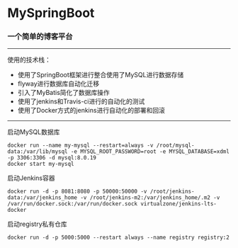 # MySpringBoot

### 一个简单的博客平台

-----
使用的技术栈：

- 使用了SpringBoot框架进行整合使用了MySQL进行数据存储
- flyway进行数据库自动化迁移
- 引入了MyBatis简化了数据库操作
- 使用了jenkins和Travis-ci进行的自动化的测试
- 使用了Docker方式的jenkins进行自动化的部署和回滚
-----

启动MySQL数据库

```
docker run --name my-mysql --restart=always -v /root/mysql-data:/var/lib/mysql -e MYSQL_ROOT_PASSWORD=root -e MYSQL_DATABASE=xdml -p 3306:3306 -d mysql:8.0.19
docker start my-mysql
```

启动Jenkins容器

```
docker run -d -p 8081:8080 -p 50000:50000 -v /root/jenkins-data:/var/jenkins_home -v /root/jenkins-m2:/var/jenkins_home/.m2 -v /var/run/docker.sock:/var/run/docker.sock virtualzone/jenkins-lts-docker
```

启动registry私有仓库
```
docker run -d -p 5000:5000 --restart always --name registry registry:2
```
